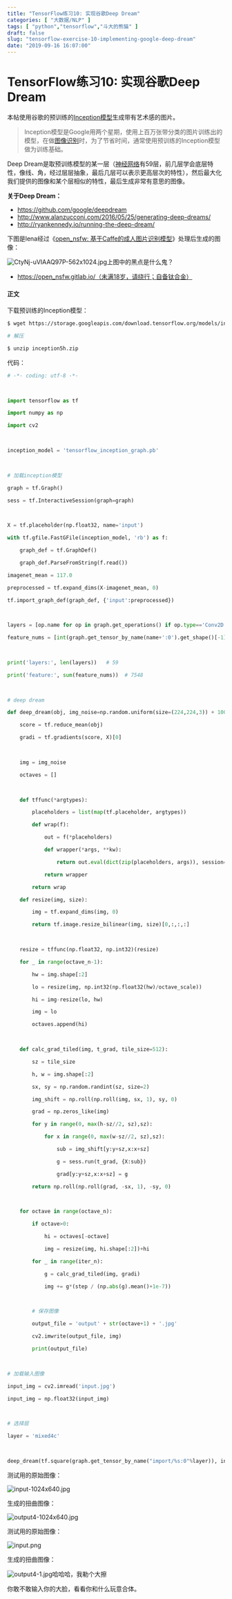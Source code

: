 ```yaml
---
title: "TensorFlow练习10: 实现谷歌Deep Dream"
categories: [ "大数据/NLP" ]
tags: [ "python","tensorflow","斗大的熊猫" ]
draft: false
slug: "tensorflow-exercise-10-implementing-google-deep-dream"
date: "2019-09-16 16:07:00"
---
```


# TensorFlow练习10: 实现谷歌Deep Dream

本帖使用谷歌的预训练的[Inception模型](https://github.com/tensorflow/models/tree/master/inception)生成带有艺术感的图片。

> Inception模型是Google用两个星期，使用上百万张带分类的图片训练出的模型，在做[图像识别](https://tensorflow.org/tutorials/image_recognition/)时，为了节省时间，通常使用预训练的Inception模型做为训练基础。


<!--more-->


Deep Dream是取预训练模型的某一层（[神经网络](http://blog.topspeedsnail.com/archives/10377)有59层，前几层学会底层特性，像线、角，经过层层抽象，最后几层可以表示更高层次的特性），然后最大化我们提供的图像和某个层相似的特性，最后生成非常有意思的图像。

**关于Deep Dream：**

- https://github.com/google/deepdream
- http://www.alanzucconi.com/2016/05/25/generating-deep-dreams/
- http://ryankennedy.io/running-the-deep-dream/

下图是lena经过《[open_nsfw: 基于Caffe的成人图片识别模型](http://blog.topspeedsnail.com/archives/9440)》处理后生成的图像：

![CtyNj-uVIAAQ97P-562x1024.jpg][1]上图中的黑点是什么鬼？

- https://open_nsfw.gitlab.io/（未满18岁，请绕行；自备钛合金）

#### 正文

下载预训练的Inception模型：


```bash
$ wget https://storage.googleapis.com/download.tensorflow.org/models/inception5h.zip

# 解压

$ unzip inception5h.zip
```

代码：


```python
# -*- coding: utf-8 -*-

 

import tensorflow as tf

import numpy as np

import cv2

 

inception_model = 'tensorflow_inception_graph.pb'

 

# 加载inception模型

graph = tf.Graph()

sess = tf.InteractiveSession(graph=graph)

 

X = tf.placeholder(np.float32, name='input')

with tf.gfile.FastGFile(inception_model, 'rb') as f:

	graph_def = tf.GraphDef()

	graph_def.ParseFromString(f.read())

imagenet_mean = 117.0

preprocessed = tf.expand_dims(X-imagenet_mean, 0)

tf.import_graph_def(graph_def, {'input':preprocessed})

 

layers = [op.name for op in graph.get_operations() if op.type=='Conv2D' and 'import/' in op.name]

feature_nums = [int(graph.get_tensor_by_name(name+':0').get_shape()[-1]) for name in layers]

 

print('layers:', len(layers))   # 59

print('feature:', sum(feature_nums))  # 7548

 

# deep dream

def deep_dream(obj, img_noise=np.random.uniform(size=(224,224,3)) + 100.0, iter_n=10, step=1.5, octave_n=4, octave_scale=1.4):

	score = tf.reduce_mean(obj)

	gradi = tf.gradients(score, X)[0]

 

	img = img_noise

	octaves = []

 

	def tffunc(*argtypes):

		placeholders = list(map(tf.placeholder, argtypes))

		def wrap(f):

			out = f(*placeholders)

			def wrapper(*args, **kw):

				return out.eval(dict(zip(placeholders, args)), session=kw.get('session'))

			return wrapper

		return wrap

	def resize(img, size):

		img = tf.expand_dims(img, 0)

		return tf.image.resize_bilinear(img, size)[0,:,:,:]

 

	resize = tffunc(np.float32, np.int32)(resize)

	for _ in range(octave_n-1):

		hw = img.shape[:2]

		lo = resize(img, np.int32(np.float32(hw)/octave_scale))

		hi = img-resize(lo, hw)

		img = lo

		octaves.append(hi)

 

	def calc_grad_tiled(img, t_grad, tile_size=512):

		sz = tile_size

		h, w = img.shape[:2]

		sx, sy = np.random.randint(sz, size=2)

		img_shift = np.roll(np.roll(img, sx, 1), sy, 0)

		grad = np.zeros_like(img)

		for y in range(0, max(h-sz//2, sz),sz):

			for x in range(0, max(w-sz//2, sz),sz):

				sub = img_shift[y:y+sz,x:x+sz]

				g = sess.run(t_grad, {X:sub})

				grad[y:y+sz,x:x+sz] = g

		return np.roll(np.roll(grad, -sx, 1), -sy, 0)   

 

	for octave in range(octave_n):

		if octave>0:

			hi = octaves[-octave]

			img = resize(img, hi.shape[:2])+hi

		for _ in range(iter_n):

			g = calc_grad_tiled(img, gradi)

			img += g*(step / (np.abs(g).mean()+1e-7))

 

		# 保存图像

		output_file = 'output' + str(octave+1) + '.jpg'

		cv2.imwrite(output_file, img)

		print(output_file)

 

# 加载输入图像

input_img = cv2.imread('input.jpg')

input_img = np.float32(input_img)

 

# 选择层

layer = 'mixed4c'

 

deep_dream(tf.square(graph.get_tensor_by_name("import/%s:0"%layer)), input_img)

```

测试用的原始图像：

![input-1024x640.jpg][2]

生成的扭曲图像：

![output4-1024x640.jpg][3]

测试用的原始图像：

![input.png][4]

生成的扭曲图像：

![output4-1.jpg][5]哈哈哈，我勒个大擦

你敢不敢输入你的大脸，看看你和什么玩意合体。


  [1]: https://imgs.gnux.cn/usr/uploads/2019/09/3209455315.jpg
  [2]: https://imgs.gnux.cn/usr/uploads/2019/09/2316411376.jpg
  [3]: https://imgs.gnux.cn/usr/uploads/2019/09/2565655434.jpg
  [4]: https://imgs.gnux.cn/usr/uploads/2019/09/1554069206.png
  [5]: https://imgs.gnux.cn/usr/uploads/2019/09/571106665.jpg
